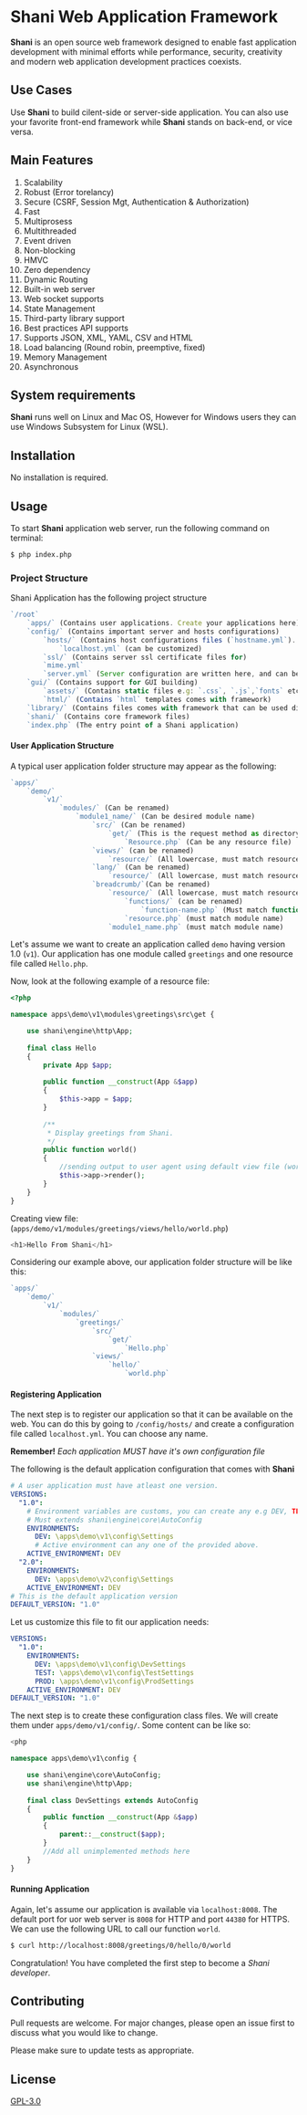 # Shani Web Application Framework

**Shani** is an open source web framework designed to enable fast application
development with minimal efforts while performance, security, creativity
and modern web application development practices coexists.

## Use Cases

Use **Shani** to build cilent-side or server-side application. You can also use
your favorite front-end framework while **Shani** stands on back-end, or vice versa.

## Main Features

1. Scalability
2. Robust (Error torelancy)
3. Secure (CSRF, Session Mgt, Authentication & Authorization)
4. Fast
5. Multiprosess
6. Multithreaded
7. Event driven
8. Non-blocking
9. HMVC
10. Zero dependency
11. Dynamic Routing
12. Built-in web server
13. Web socket supports
14. State Management
15. Third-party library support
16. Best practices API supports
17. Supports JSON, XML, YAML, CSV and HTML
18. Load balancing (Round robin, preemptive, fixed)
19. Memory Management
20. Asynchronous

## System requirements

**Shani** runs well on Linux and Mac OS, However for Windows users they can use
Windows Subsystem  for Linux (WSL).

## Installation

No installation is required.

## Usage

To start **Shani** application web server, run the following command on terminal:

```bash
$ php index.php
```

### Project Structure
Shani Application has the following project structure

```js
`/root`
	`apps/` (Contains user applications. Create your applications here)
	`config/` (Contains important server and hosts configurations)
		`hosts/` (Contains host configurations files (`hostname.yml`). Register your application here)
			`localhost.yml` (can be customized)
		`ssl/` (Contains server ssl certificate files for)
		`mime.yml`
		`server.yml` (Server configuration are written here, and can be customized.)
	`gui/` (Contains support for GUI building)
		`assets/` (Contains static files e.g: `.css`, `.js`,`fonts` etc shared by all applications)
		`html/` (Contains `html` templates comes with framework)
	`library/` (Contains files comes with framework that can be used directly by user application)
	`shani/` (Contains core framework files)
	`index.php` (The entry point of a Shani application)
```
#### User Application Structure

A typical user application folder structure may appear as the following:

```js
`apps/`
	`demo/`
		`v1/`
			`modules/` (Can be renamed)
				`module1_name/` (Can be desired module name)
					`src/` (Can be renamed)
						`get/` (This is the request method as directory)
							`Resource.php` (Can be any resource file)
					`views/` (can be renamed)
						`resource/` (All lowercase, must match resource file name)
					`lang/` (Can be renamed)
						`resource/` (All lowercase, must match resource file name)
					`breadcrumb/`(Can be renamed)
						`resource/` (All lowercase, must match resource file name)
							`functions/` (can be renamed)
								`function-name.php` (Must match function name in resource file class)
							`resource.php` (must match module name)
						`module1_name.php` (must match module name)
```

Let's assume we want to create an application called `demo` having version 1.0 (`v1`).
Our application has one module called `greetings` and one resource file called `Hello.php`. 

Now, look at the following example of a resource file:

```php
<?php

namespace apps\demo\v1\modules\greetings\src\get {

	use shani\engine\http\App;
	
    final class Hello
    {
        private App $app;
        
        public function __construct(App &$app)
        {
            $this->app = $app;
        }
        
        /**
         * Display greetings from Shani.
         */
        public function world()
        {
	        //sending output to user agent using default view file (world.php)
            $this->app->render();
        }
    }
}
```

Creating view file:
(`apps/demo/v1/modules/greetings/views/hello/world.php`)

```php
<h1>Hello From Shani</h1>
```

Considering our example above, our application folder structure will be like this:

```php
`apps/`
	`demo/`
		`v1/`
			`modules/`
				`greetings/`
					`src/`
						`get/`
							`Hello.php`
					`views/`
						`hello/`
							`world.php`
```
#### Registering Application

The next step is to register our application so that it can be available on the web. You can do this by going to `/config/hosts/` and create a configuration file called `localhost.yml`. You can choose any name.

**Remember!**
*Each application MUST have it's own configuration file*

The following is the default application configuration that comes with **Shani**

```yml
# A user application must have atleast one version.
VERSIONS:
  "1.0":
    # Environment variables are customs, you can create any e.g DEV, TEST, PROD or any
    # Must extends shani\engine\core\AutoConfig
    ENVIRONMENTS:
      DEV: \apps\demo\v1\config\Settings
      # Active environment can any one of the provided above.
    ACTIVE_ENVIRONMENT: DEV
  "2.0":
    ENVIRONMENTS:
      DEV: \apps\demo\v2\config\Settings
    ACTIVE_ENVIRONMENT: DEV
# This is the default application version
DEFAULT_VERSION: "1.0"
```

Let us customize this file to fit our application needs:

```yml
VERSIONS:
  "1.0":
    ENVIRONMENTS:
      DEV: \apps\demo\v1\config\DevSettings
      TEST: \apps\demo\v1\config\TestSettings
      PROD: \apps\demo\v1\config\ProdSettings
    ACTIVE_ENVIRONMENT: DEV
DEFAULT_VERSION: "1.0"
```

The next step is to create these configuration class files. We will create them under `apps/demo/v1/config/`. Some content can be like so:

```php
<php

namespace apps\demo\v1\config {

    use shani\engine\core\AutoConfig;
    use shani\engine\http\App;
    
    final class DevSettings extends AutoConfig
    {
        public function __construct(App &$app)
        {
            parent::__construct($app);
        }
        //Add all unimplemented methods here
	}
}
```

#### Running Application

Again, let's assume our application is available via `localhost:8008`. The default port for uor web server is `8008` for HTTP and port `44380` for HTTPS. We can use the following URL to call our function `world`.

```bash
$ curl http://localhost:8008/greetings/0/hello/0/world
```

Congratulation! You have completed the first step to become a *Shani developer*.
## Contributing

Pull requests are welcome. For major changes, please open an issue first
to discuss what you would like to change.

Please make sure to update tests as appropriate.

## License

[GPL-3.0](https://choosealicense.com/licenses/gpl-3.0/)